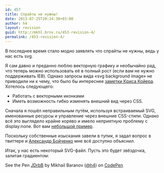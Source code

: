 ```yaml
---
id: 457
title: Спрайты не нужны!
date: 2013-07-25T20:24:30+03:00
author: h4
layout: revision
guid: http://mkhl.brnv.ru/453-revision-4/
permalink: /453-revision-4/
---
```

В последнее время стало модно заявлять что спрайты не нужны, ведь у нас есть svg.

Я сам давно и преданно люблю векторную графику и необычайно рад, что теперь можно использовать её в полный рост (если вам не нужно поддерживать IE8). Однако запросы вида «svg background image» не приводили ни к чему, что было бы интереснее [заметки Криса Койера](http://css-tricks.com/using-svg/). Хотелось следующего:

  * Работать с векторными иконками
  * Иметь возможность гибко изменять внешний вид через CSS.

Сначала я пошёл неправильным путём, используя встраиваемый SVG, именованные ресурсы и управление через внешние CSS-стили. Однако всё это выглядело крайне коряво и имело неприятную проблему с display:none. Вот вам [небольшой пример](http://codepen.io/h4/pen/HDfej).

Поскольку собственные изыскания завели в тупик, я задал вопрос в твиттере и [Александр Бойченко](https://twitter.com/banzalik) мне всё доступно объяснил.

Итак, у нас есть некоторый SVG-файл. Пусть это будет звёздочка, залитая градиентом:

<p data-height="268" data-theme-id="0" data-slug-hash="JDrbB" data-user="h4" data-default-tab="result" class='codepen'>
  See the Pen <a href='http://codepen.io/h4/pen/JDrbB'>JDrbB</a> by Mikhail Baranov (<a href='http://codepen.io/h4'>@h4</a>) on <a href='http://codepen.io'>CodePen</a>
</p>